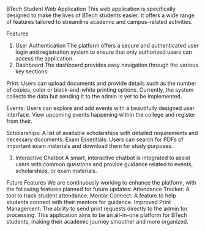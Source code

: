 BTech Student Web Application
This web application is specifically designed to make the lives of BTech students easier. It offers a wide range of features tailored to streamline academic and campus-related activities.

Features
1. User Authentication
The platform offers a secure and authenticated user login and registration system to ensure that only authorized users can access the application.
2. Dashboard
The dashboard provides easy navigation through the various key sections:

Print:
Users can upload documents and provide details such as the number of copies, color or black-and-white printing options.
Currently, the system collects the data but sending it to the admin is yet to be implemented.

Events:
Users can explore and add events with a beautifully designed user interface.
View upcoming events happening within the college and register from their.

Scholarships:
A list of available scholarships with detailed requirements and necessary documents.
Exam Essentials:
Users can search for PDFs of important exam materials and download them for study purposes.

3. Interactive Chatbot
A smart, interactive chatbot is integrated to assist users with common questions and provide guidance related to events, scholarships, or exam materials.

Future Features
We are continuously working to enhance the platform, with the following features planned for future updates:
Attendance Tracker: A tool to track student attendance.
Mentor Connect: A feature to help students connect with their mentors for guidance.
Improved Print Management: The ability to send print requests directly to the admin for processing.
This application aims to be an all-in-one platform for BTech students, making their academic journey smoother and more organized.
